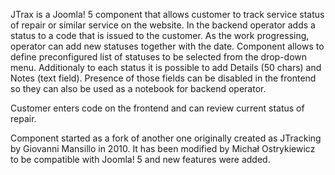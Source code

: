 JTrax is a Joomla! 5 component that allows customer to track service status of repair or similar service on the website.
In the backend operator adds a status to a code that is issued to the customer. As the work progressing, operator can add new statuses together with the date.
Component allows to define preconfigured list of statuses to be selected from the drop-down menu.
Additionaly to each status it is possible to add Details (50 chars) and Notes (text field).
Presence of those fields can be disabled in the frontend so they can also be used as a notebook for backend operator.

Customer enters code on the frontend and can review current status of repair.

Component started as a fork of another one originally created as JTracking by Giovanni Mansillo in 2010.
It has been modified by Michał Ostrykiewicz to be compatible with Joomla! 5 and new features were added.
